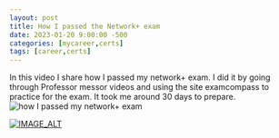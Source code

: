 ```yaml
---
layout: post
title: How I passed the Network+ exam
date: 2023-01-20 9:00:00 -500
categories: [mycareer,certs]
tags: [career,certs]
---
```


In this video I share how I passed my network+ exam.
I did it by going through Professor messor videos and using the site examcompass to practice for the exam. It took me around 30 days to prepare.
![how I passed my network+ exam](https://www.youtube.com/watch?v=x1aoWnJCEXA)
<!-- https://youtu.be/x1aoWnJCEXA -->

[![IMAGE_ALT](https://img.youtube.com/vi/x1aoWnJCEXA/0.jpg)](https://www.youtube.com/watch?v=x1aoWnJCEXA)

